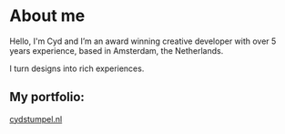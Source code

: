 # About me

Hello, I'm Cyd and I’m an award winning creative developer with over 5 years experience, based in Amsterdam, the Netherlands.

I turn designs into rich experiences.

## My portfolio:
[cydstumpel.nl](https://cydstumpel.nl/)
